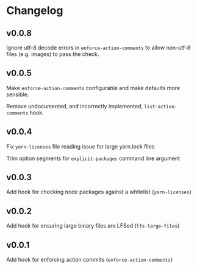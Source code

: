 # Changelog

## v0.0.8

Ignore utf-8 decode errors in `enforce-action-comments` to allow non-utf-8 files (e.g. images) to pass the check.

## v0.0.5

Make `enforce-action-comments` configurable and make defaults more sensible.

Remove undocumented, and incorrectly implemented, `list-action-comments` hook.

## v0.0.4

Fix `yarn-licenses` file reading issue for large yarn.lock files

Trim option segments for `explicit-packages` command line argument

## v0.0.3

Add hook for checking node packages against a whitelist (`yarn-licenses`)

## v0.0.2

Add hook for ensuring large binary files are LFSed (`lfs-large-files`)

## v0.0.1

Add hook for enforcing action commits (`enforce-action-comments`)
